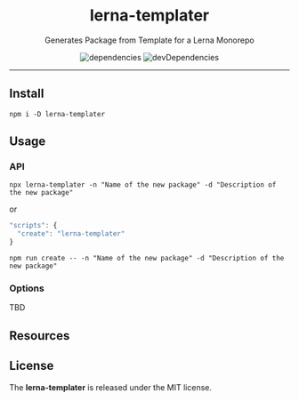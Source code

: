 <h1 align="center">lerna-templater</h1>
<p align="center">Generates Package from Template for a Lerna Monorepo</p>
<p align="center">
  <img src="https://david-dm.org/rdarida/lerna-templater/status.svg" alt="dependencies">
  <img src="https://david-dm.org/rdarida/lerna-templater/dev-status.svg" alt="devDependencies">
</p>
<hr>

## Install
```
npm i -D lerna-templater
```

## Usage
### API
```
npx lerna-templater -n "Name of the new package" -d "Description of the new package"
```

or

```js
"scripts": {
  "create": "lerna-templater"
}
```

```
npm run create -- -n "Name of the new package" -d "Description of the new package"
```

### Options
TBD

## Resources

## License
The **lerna-templater** is released under the MIT license.
